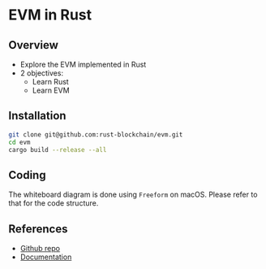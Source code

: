 # EVM in Rust

## Overview

- Explore the EVM implemented in Rust
- 2 objectives:
  - Learn Rust
  - Learn EVM

## Installation

```bash
git clone git@github.com:rust-blockchain/evm.git
cd evm
cargo build --release --all
```

## Coding

The whiteboard diagram is done using `Freeform` on macOS. Please refer to that for the code structure.

## References

- [Github repo](https://github.com/rust-blockchain/evm)
- [Documentation](https://docs.rs/evm/latest/evm/index.html)
